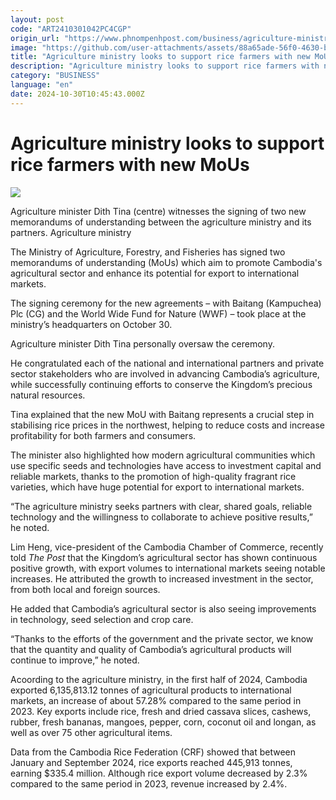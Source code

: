 ```yaml
---
layout: post
code: "ART2410301042PC4CGP"
origin_url: "https://www.phnompenhpost.com/business/agriculture-ministry-looks-to-support-rice-farmers-with-new-mous"
image: "https://github.com/user-attachments/assets/88a65ade-56f0-4630-b3be-062d2222f56e"
title: "Agriculture ministry looks to support rice farmers with new MoUs"
description: "​​Agriculture ministry looks to support rice farmers with new MoUs​"
category: "BUSINESS"
language: "en"
date: 2024-10-30T10:45:43.000Z
---
```


# Agriculture ministry looks to support rice farmers with new MoUs

![](https://github.com/user-attachments/assets/34661774-9883-42dd-9f81-58318b945df7)

Agriculture minister Dith Tina (centre) witnesses the signing of two new memorandums of understanding between the agriculture ministry and its partners. Agriculture ministry

The Ministry of Agriculture, Forestry, and Fisheries has signed two memorandums of understanding (MoUs) which aim to promote Cambodia's agricultural sector and enhance its potential for export to international markets.

The signing ceremony for the new agreements – with Baitang (Kampuchea) Plc (CG) and the World Wide Fund for Nature (WWF) – took place at the ministry’s headquarters on October 30. 

Agriculture minister Dith Tina personally oversaw the ceremony. 

He congratulated each of the national and international partners and private sector stakeholders who are involved in advancing Cambodia’s agriculture, while successfully continuing efforts to conserve the Kingdom’s precious natural resources.

Tina explained that the new MoU with Baitang represents a crucial step in stabilising rice prices in the northwest, helping to reduce costs and increase profitability for both farmers and consumers.

The minister also highlighted how modern agricultural communities which use specific seeds and technologies have access to investment capital and reliable markets, thanks to the promotion of high-quality fragrant rice varieties, which have huge potential for export to international markets.

“The agriculture ministry seeks partners with clear, shared goals, reliable technology and the willingness to collaborate to achieve positive results,” he noted.

Lim Heng, vice-president of the Cambodia Chamber of Commerce, recently told _The Post_ that the Kingdom’s agricultural sector has shown continuous positive growth, with export volumes to international markets seeing notable increases. He attributed the growth to increased investment in the sector, from both local and foreign sources.

He added that Cambodia’s agricultural sector is also seeing improvements in technology, seed selection and crop care.

“Thanks to the efforts of the government and the private sector, we know that the quantity and quality of Cambodia’s agricultural products will continue to improve,” he noted.

Acoording to the agriculture ministry, in the first half of 2024, Cambodia exported 6,135,813.12 tonnes of agricultural products to international markets, an increase of about 57.28% compared to the same period in 2023. Key exports include rice, fresh and dried cassava slices, cashews, rubber, fresh bananas, mangoes, pepper, corn, coconut oil and longan, as well as over 75 other agricultural items.

Data from the Cambodia Rice Federation (CRF) showed that between January and September 2024, rice exports reached 445,913 tonnes, earning $335.4 million. Although rice export volume decreased by 2.3% compared to the same period in 2023, revenue increased by 2.4%.